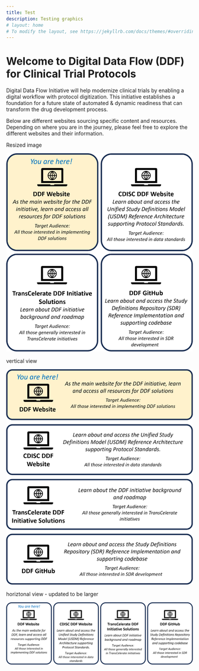 ```yaml
---
title: Test
description: Testing graphics
# layout: home
# To modify the layout, see https://jekyllrb.com/docs/themes/#overriding-theme-defaults
---
```

# Welcome to Digital Data Flow (DDF) for Clinical Trial Protocols
Digital Data Flow Initiative will help modernize clinical trials by enabling a digital workflow with protocol digitization. This initiative establishes a foundation for a future state of automated & dynamic readiness that can transform the drug development process.

Below are different websites sourcing specific content and resources.  Depending on where you are in the journey, please feel free to explore the different websites and their information.

Resized image

<p style="position: relative;">
  <img src="media/images/Website%20Links%20Highlight.png" width="600">
  <a style="position: absolute; top: 0%; left: 0%; width: 50%; height: 50%" href="https://transcelerate.github.io/ddf-home/index.html" target="_blank"></a>
  <a style="position: absolute; top: 0%; left: 50%; width: 50%; height: 50%" href="https://www.cdisc.org/ddf" target="_blank"></a>
  <a style="position: absolute; top: 50%; left: 0%; width: 50%; height: 50%" href="https://www.transceleratebiopharmainc.com/initiatives/digital-data-flow/" target="_blank"></a>
  <a style="position: absolute; top: 50%; left: 50%; width: 50%; height: 50%" href="https://github.com/transcelerate" target="_blank"></a>
</p>

vertical view
<p style="position: relative;">
  <img src="media/images/Website%20Links%20V.png" width="600">
  <a style="position: absolute; top: 0%; left: 0%; width: 100%; height: 25%" href="https://transcelerate.github.io/ddf-home/index.html" target="_blank"></a>
  <a style="position: absolute; top: 25%; left: 0%; width: 100%; height: 25%" href="https://www.cdisc.org/ddf" target="_blank"></a>
  <a style="position: absolute; top: 50%; left: 0%; width: 100%; height: 25%" href="https://www.transceleratebiopharmainc.com/initiatives/digital-data-flow/" target="_blank"></a>
  <a style="position: absolute; top: 75%; left: 0%; width: 100%; height: 25%" href="https://github.com/transcelerate" target="_blank"></a>
</p>

horiztonal view - updated to be larger
<p style="position: relative;">
  <img src="media/images/Website%20Links%20H.png" width="600">
  <a style="position: absolute; top: 0%; left: 0%; width: 25%; height: 100%" href="https://transcelerate.github.io/ddf-home/index.html" target="_blank"></a>
  <a style="position: absolute; top: 0%; left: 25%; width: 25%; height: 100%" href="https://www.cdisc.org/ddf" target="_blank"></a>
  <a style="position: absolute; top: 0%; left: 50%; width: 25%; height: 100%" href="https://www.transceleratebiopharmainc.com/initiatives/digital-data-flow/" target="_blank"></a>
  <a style="position: absolute; top: 0%; left: 75%; width: 25%; height: 100%" href="https://github.com/transcelerate" target="_blank"></a>
</p>

